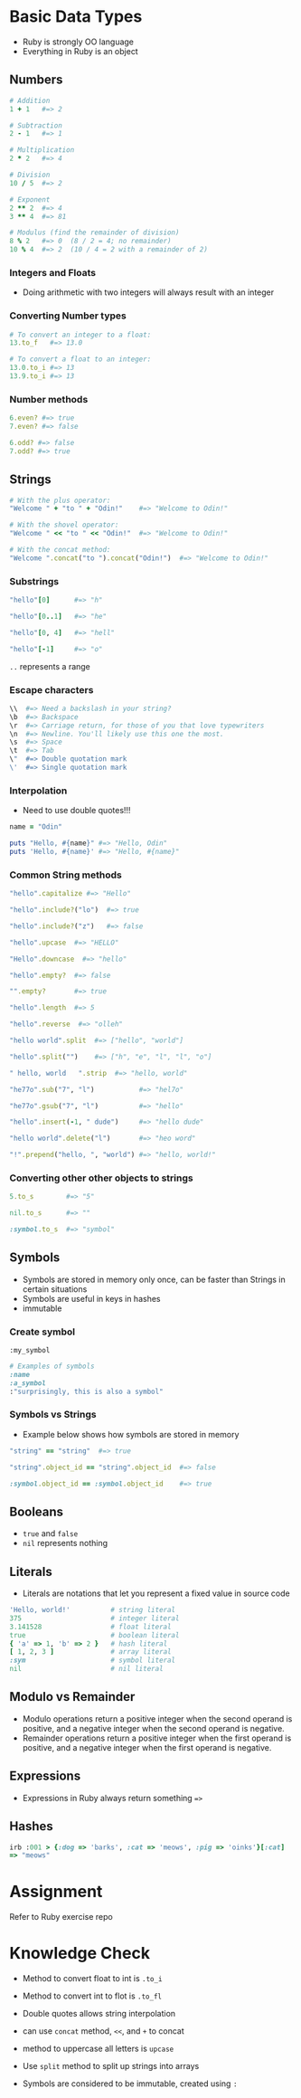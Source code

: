 # Basic Data Types
* Ruby is strongly OO language
* Everything in Ruby is an object

## Numbers
```ruby
# Addition
1 + 1   #=> 2

# Subtraction
2 - 1   #=> 1

# Multiplication
2 * 2   #=> 4

# Division
10 / 5  #=> 2

# Exponent
2 ** 2  #=> 4
3 ** 4  #=> 81

# Modulus (find the remainder of division)
8 % 2   #=> 0  (8 / 2 = 4; no remainder)
10 % 4  #=> 2  (10 / 4 = 2 with a remainder of 2)
```
### Integers and Floats
* Doing arithmetic with two integers will always result with an integer

### Converting Number types
```ruby
# To convert an integer to a float:
13.to_f   #=> 13.0

# To convert a float to an integer:
13.0.to_i #=> 13
13.9.to_i #=> 13
```

### Number methods
```ruby
6.even? #=> true
7.even? #=> false

6.odd? #=> false
7.odd? #=> true
```

## Strings
```ruby
# With the plus operator:
"Welcome " + "to " + "Odin!"    #=> "Welcome to Odin!"

# With the shovel operator:
"Welcome " << "to " << "Odin!"  #=> "Welcome to Odin!"

# With the concat method:
"Welcome ".concat("to ").concat("Odin!")  #=> "Welcome to Odin!"
```

### Substrings 
```ruby
"hello"[0]      #=> "h"

"hello"[0..1]   #=> "he"

"hello"[0, 4]   #=> "hell"

"hello"[-1]     #=> "o"
```
`..` represents a range

### Escape characters
```ruby
\\  #=> Need a backslash in your string?
\b  #=> Backspace
\r  #=> Carriage return, for those of you that love typewriters
\n  #=> Newline. You'll likely use this one the most.
\s  #=> Space
\t  #=> Tab
\"  #=> Double quotation mark
\'  #=> Single quotation mark
```

### Interpolation
* Need to use double quotes!!!
```ruby
name = "Odin"

puts "Hello, #{name}" #=> "Hello, Odin"
puts 'Hello, #{name}' #=> "Hello, #{name}"
```

### Common String methods
```ruby
"hello".capitalize #=> "Hello"

"hello".include?("lo")  #=> true

"hello".include?("z")   #=> false

"hello".upcase  #=> "HELLO"

"Hello".downcase  #=> "hello"

"hello".empty?  #=> false

"".empty?       #=> true

"hello".length  #=> 5

"hello".reverse  #=> "olleh"

"hello world".split  #=> ["hello", "world"]

"hello".split("")    #=> ["h", "e", "l", "l", "o"]

" hello, world   ".strip  #=> "hello, world"

"he77o".sub("7", "l")           #=> "hel7o"

"he77o".gsub("7", "l")          #=> "hello"

"hello".insert(-1, " dude")     #=> "hello dude"

"hello world".delete("l")       #=> "heo word"

"!".prepend("hello, ", "world") #=> "hello, world!"
```

### Converting other other objects to strings
```ruby
5.to_s        #=> "5"

nil.to_s      #=> ""

:symbol.to_s  #=> "symbol"
```

## Symbols
* Symbols are stored in memory only once, can be faster than Strings in certain situations
* Symbols are useful in keys in hashes
* immutable

### Create symbol
`:my_symbol`

```ruby
# Examples of symbols
:name
:a_symbol
:"surprisingly, this is also a symbol"
```

### Symbols vs Strings
* Example below shows how symbols are stored in memory
```ruby
"string" == "string"  #=> true

"string".object_id == "string".object_id  #=> false

:symbol.object_id == :symbol.object_id    #=> true
```



## Booleans
* `true` and `false`
* `nil` represents nothing

## Literals
* Literals are notations that let you represent a fixed value in source code
```ruby
'Hello, world!'          # string literal
375                      # integer literal
3.141528                 # float literal
true                     # boolean literal
{ 'a' => 1, 'b' => 2 }   # hash literal
[ 1, 2, 3 ]              # array literal
:sym                     # symbol literal
nil                      # nil literal
```

## Modulo vs Remainder
* Modulo operations return a positive integer when the second operand is positive, and a negative integer when the second operand is negative.
* Remainder operations return a positive integer when the first operand is positive, and a negative integer when the first operand is negative.

## Expressions
* Expressions in Ruby always return something `=>`

## Hashes
```ruby
irb :001 > {:dog => 'barks', :cat => 'meows', :pig => 'oinks'}[:cat]
=> "meows"
```

# Assignment
Refer to Ruby exercise repo

# Knowledge Check
* Method to convert float to int is `.to_i`
* Method to convert int to flot is `.to_fl`

* Double quotes allows string interpolation
* can use `concat` method, `<<`, and `+` to concat
* method to uppercase all letters is `upcase`
* Use `split` method to split up strings into arrays
* Symbols are considered to be immutable, created using `:`